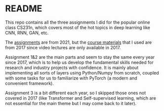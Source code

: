 # README

This repo contains all the three assignments I did for the popular online class CS231n, which covers most of the hot topics in deep learning like CNN, RNN, GAN, etc. 

The [assignments](https://cs231n.github.io/) are from 2021, but the [course materials](http://cs231n.stanford.edu/2017/syllabus.html) that I used are from 2017 since video lectures are only available in 2017. 

Assignment 1&2 are the main parts and seem to stay the same every year since 2017, which is to help us develop the fundamental skills needed for research and industry projects with confidence. It is mainly about implementing all sorts of layers using Python/Numpy from scratch, coupled with some tasks for us to familiarize with PyTorch (a modern and convenient framework).

Assignment 3 is a bit different each year, so I skipped those ones not covered in 2017 (like Transformer and Self-supervised learning, which are not essential for the main theme but I may come back to it later).


